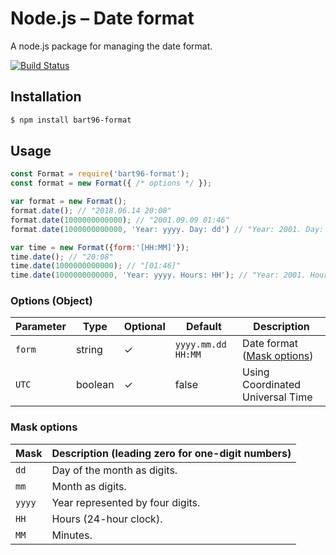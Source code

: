 # Node.js – Date format
A node.js package for managing the date format.

[![Build Status](https://travis-ci.org/bart96-b/node-format.svg)](https://travis-ci.org/bart96-b/node-format)

## Installation
```bash
$ npm install bart96-format
```

## Usage
```js
const Format = require('bart96-format');
const format = new Format({ /* options */ });

var format = new Format();
format.date(); // "2018.06.14 20:08"
format.date(1000000000000); // "2001.09.09 01:46"
format.date(1000000000000, 'Year: yyyy. Day: dd') // "Year: 2001. Day: 09"

var time = new Format({form:'[HH:MM]'});
time.date(); // "20:08"
time.date(1000000000000); // "[01:46]"
time.date(1000000000000, 'Year: yyyy. Hours: HH'); // "Year: 2001. Hours: 01"
```

### Options (Object)
Parameter | Type | Optional | Default | Description
--------- | ---- | -------- | ------- | -----------
`form` | string | ✓ | `yyyy.mm.dd HH:MM` | Date format ([Mask options](#MaskOptions))
`UTC` | boolean | ✓ | false | Using Coordinated Universal Time

### Mask options <a name="MaskOptions"></a>
Mask | Description (leading zero for one-digit numbers)
---- | -----------
`dd` | Day of the month as digits.
`mm` | Month as digits.
`yyyy` | Year represented by four digits.
`HH` | Hours (24-hour clock).
`MM` | Minutes.
